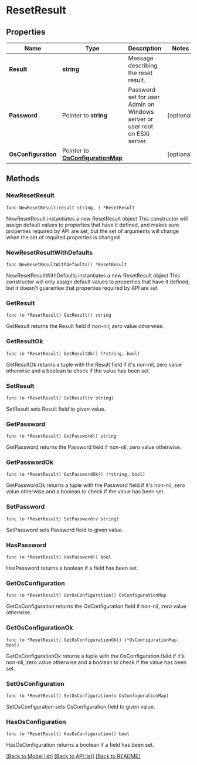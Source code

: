 # ResetResult

## Properties

Name | Type | Description | Notes
------------ | ------------- | ------------- | -------------
**Result** | **string** | Message describing the reset result. | 
**Password** | Pointer to **string** | Password set for user Admin on Windows server or user root on ESXi server. | [optional] 
**OsConfiguration** | Pointer to [**OsConfigurationMap**](OsConfigurationMap.md) |  | [optional] 

## Methods

### NewResetResult

`func NewResetResult(result string, ) *ResetResult`

NewResetResult instantiates a new ResetResult object
This constructor will assign default values to properties that have it defined,
and makes sure properties required by API are set, but the set of arguments
will change when the set of required properties is changed

### NewResetResultWithDefaults

`func NewResetResultWithDefaults() *ResetResult`

NewResetResultWithDefaults instantiates a new ResetResult object
This constructor will only assign default values to properties that have it defined,
but it doesn't guarantee that properties required by API are set

### GetResult

`func (o *ResetResult) GetResult() string`

GetResult returns the Result field if non-nil, zero value otherwise.

### GetResultOk

`func (o *ResetResult) GetResultOk() (*string, bool)`

GetResultOk returns a tuple with the Result field if it's non-nil, zero value otherwise
and a boolean to check if the value has been set.

### SetResult

`func (o *ResetResult) SetResult(v string)`

SetResult sets Result field to given value.


### GetPassword

`func (o *ResetResult) GetPassword() string`

GetPassword returns the Password field if non-nil, zero value otherwise.

### GetPasswordOk

`func (o *ResetResult) GetPasswordOk() (*string, bool)`

GetPasswordOk returns a tuple with the Password field if it's non-nil, zero value otherwise
and a boolean to check if the value has been set.

### SetPassword

`func (o *ResetResult) SetPassword(v string)`

SetPassword sets Password field to given value.

### HasPassword

`func (o *ResetResult) HasPassword() bool`

HasPassword returns a boolean if a field has been set.

### GetOsConfiguration

`func (o *ResetResult) GetOsConfiguration() OsConfigurationMap`

GetOsConfiguration returns the OsConfiguration field if non-nil, zero value otherwise.

### GetOsConfigurationOk

`func (o *ResetResult) GetOsConfigurationOk() (*OsConfigurationMap, bool)`

GetOsConfigurationOk returns a tuple with the OsConfiguration field if it's non-nil, zero value otherwise
and a boolean to check if the value has been set.

### SetOsConfiguration

`func (o *ResetResult) SetOsConfiguration(v OsConfigurationMap)`

SetOsConfiguration sets OsConfiguration field to given value.

### HasOsConfiguration

`func (o *ResetResult) HasOsConfiguration() bool`

HasOsConfiguration returns a boolean if a field has been set.


[[Back to Model list]](../README.md#documentation-for-models) [[Back to API list]](../README.md#documentation-for-api-endpoints) [[Back to README]](../README.md)


